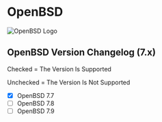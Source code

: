 # OpenBSD

![OpenBSD Logo](https://en.wikipedia.org/wiki/File:OpenBSD_Logo_-_Cartoon_Puffy_with_textual_logo_below.svg)

## OpenBSD Version Changelog (7.x)

Checked = The Version Is Supported

Unchecked = The Version Is Not Supported

- [x] OpenBSD 7.7
- [ ] OpenBSD 7.8
- [ ] OpenBSD 7.9
